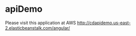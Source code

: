 # apiDemo
Please visit this application at AWS http://cdapidemo.us-east-2.elasticbeanstalk.com/angular/
